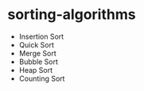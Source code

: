 # sorting-algorithms

- Insertion Sort
- Quick Sort
- Merge Sort
- Bubble Sort
- Heap Sort
- Counting Sort
